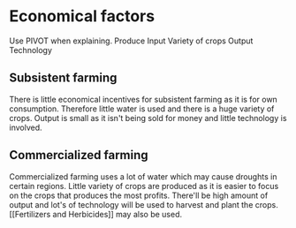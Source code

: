 # Economical factors
Use PIVOT when explaining.
Produce
Input
Variety of crops
Output
Technology
## Subsistent farming
There is little economical incentives for subsistent farming as it is for own consumption. Therefore little water is used and there is a huge variety of crops. Output is small as it isn't being sold for money and little technology is involved.
## Commercialized farming
Commercialized farming uses a lot of water which may cause droughts in certain regions. Little variety of crops are produced as it is easier to focus on the crops that produces the most profits. There'll be high amount of output and lot's of technology will be used to harvest and plant the crops. [[Fertilizers and Herbicides]] may also be used. 
